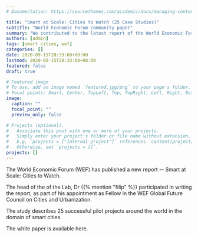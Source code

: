 ```yaml
---
# Documentation: https://sourcethemes.com/academic/docs/managing-content/

title: "Smart at Scale: Cities to Watch (25 Case Studies)"
subtitle: "World Economic Forum community paper"
summary: "We contributed to the latest report of the World Economic Forum focusing on successful pilot projects that scaled."
authors: [admin]
tags: [smart cities, wef]
categories: []
date: 2020-09-15T20:33:08+08:00
lastmod: 2020-09-15T20:33:08+08:00
featured: false
draft: true

# Featured image
# To use, add an image named `featured.jpg/png` to your page's folder.
# Focal points: Smart, Center, TopLeft, Top, TopRight, Left, Right, BottomLeft, Bottom, BottomRight.
image:
  caption: ""
  focal_point: ""
  preview_only: false

# Projects (optional).
#   Associate this post with one or more of your projects.
#   Simply enter your project's folder or file name without extension.
#   E.g. `projects = ["internal-project"]` references `content/project/deep-learning/index.md`.
#   Otherwise, set `projects = []`.
projects: []
---
```


The World Economic Forum (WEF) has published a new report -- Smart at Scale: Cities to Watch.

The head of the of the Lab, Dr {{% mention "filip" %}}  participated in writing the report, as part of his appointment as Fellow in the WEF Global Future Council on Cities and Urbanization.

The study describes 25 successful pilot projects around the world in the domain of smart cities.

The white paper is available here.
